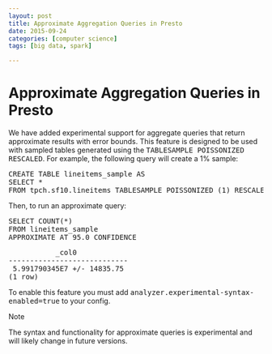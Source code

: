 ```yaml
---
layout: post
title: Approximate Aggregation Queries in Presto
date: 2015-09-24
categories: [computer science]
tags: [big data, spark]

---
```


# Approximate Aggregation Queries in Presto

<p>We have added experimental support for aggregate queries that return
approximate results with error bounds. This feature is designed to be
used with sampled tables generated using the <tt class="docutils literal"><span class="pre">TABLESAMPLE</span> <span class="pre">POISSONIZED</span> <span class="pre">RESCALED</span></tt>.
For example, the following query will create a 1% sample:</p>
<div class="highlight-sql"><div class="highlight"><pre><span class="k">CREATE</span> <span class="k">TABLE</span> <span class="n">lineitems_sample</span> <span class="k">AS</span>
<span class="k">SELECT</span> <span class="o">*</span>
<span class="k">FROM</span> <span class="n">tpch</span><span class="p">.</span><span class="n">sf10</span><span class="p">.</span><span class="n">lineitems</span> <span class="n">TABLESAMPLE</span> <span class="n">POISSONIZED</span> <span class="p">(</span><span class="mi">1</span><span class="p">)</span> <span class="n">RESCALED</span>
</pre></div>
</div>
<p>Then, to run an approximate query:</p>
<div class="highlight-sql"><div class="highlight"><pre><span class="k">SELECT</span> <span class="k">COUNT</span><span class="p">(</span><span class="o">*</span><span class="p">)</span>
<span class="k">FROM</span> <span class="n">lineitems_sample</span>
<span class="n">APPROXIMATE</span> <span class="k">AT</span> <span class="mi">95</span><span class="p">.</span><span class="mi">0</span> <span class="n">CONFIDENCE</span>
</pre></div>
</div>

<div class="highlight-none"><div class="highlight"><pre>           _col0
----------------------------
 5.991790345E7 +/- 14835.75
(1 row)
</pre></div>
</div>
<p>To enable this feature you must add <tt class="docutils literal"><span class="pre">analyzer.experimental-syntax-enabled=true</span></tt> to your config.</p>
<div class="admonition note">
<p class="first admonition-title">Note</p>
<p class="last">The syntax and functionality for approximate queries is experimental and will likely
change in future versions.</p>